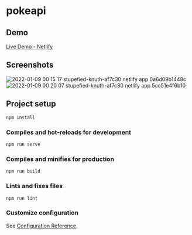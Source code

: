 # pokeapi

## Demo
[Live Demo - Netlify](https://stupefied-knuth-af7c30.netlify.app)

## Screenshots
![2022-01-09 00 15 17 stupefied-knuth-af7c30 netlify app 0a6d09b1448c](https://user-images.githubusercontent.com/22582753/148672996-005bcff6-ba97-435b-b104-ba9fb7145b8b.png)
![2022-01-09 00 20 07 stupefied-knuth-af7c30 netlify app 5cc51e4f6b10](https://user-images.githubusercontent.com/22582753/148673115-d376ef36-26ca-449b-a7d1-a48cc5b6ed3e.png)

## Project setup
```
npm install
```

### Compiles and hot-reloads for development
```
npm run serve
```

### Compiles and minifies for production
```
npm run build
```

### Lints and fixes files
```
npm run lint
```

### Customize configuration
See [Configuration Reference](https://cli.vuejs.org/config/).
